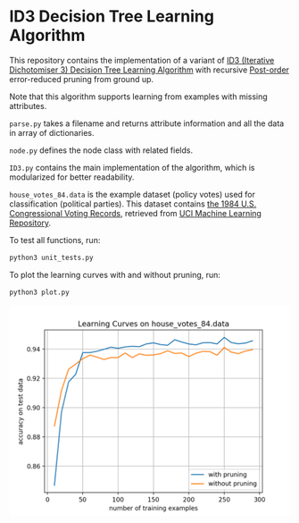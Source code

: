 # ID3 Decision Tree Learning Algorithm

This repository contains the implementation of a variant of [ID3 (Iterative Dichotomiser 3) Decision Tree Learning Algorithm](https://en.wikipedia.org/wiki/ID3_algorithm) with recursive [Post-order](https://en.wikipedia.org/wiki/Tree_traversal#Post-order_(LRN)) error-reduced pruning from ground up.

Note that this algorithm supports learning from examples with missing attributes.

`parse.py` takes a filename and returns attribute information and all the data in array of dictionaries.

`node.py` defines the node class with related fields.

`ID3.py` contains the main implementation of the algorithm, which is modularized for better readability.

`house_votes_84.data` is the example dataset (policy votes) used for classification (political parties). This dataset contains [the 1984 U.S. Congressional Voting Records](https://archive.ics.uci.edu/ml/machine-learning-databases/voting-records/), retrieved from [UCI Machine Learning Repository](https://archive.ics.uci.edu/ml/index.php).

To test all functions, run:
```python
python3 unit_tests.py
```

To plot the learning curves with and without pruning, run:
```python
python3 plot.py
```

![alt_text](https://github.com/Albert-Z-Guo/ID3-Decision-Tree-Learning-Algorithm/blob/master/Learning%20Curves.png)
